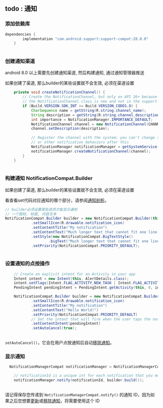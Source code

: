 



## todo : 通知

### 添加依赖库

```groovy
dependencies {
        implementation "com.android.support:support-compat:28.0.0"
    }
    
```

### 创建通知渠道 

android 8.0 以上需要先创建通知渠道, 然后构建通知, 通过通知管理器推送

如果创建了渠道, 那么builder的某些设置就不会生效, 必须在渠道设置

```java
    private void createNotificationChannel() {
        // Create the NotificationChannel, but only on API 26+ because
        // the NotificationChannel class is new and not in the support library
        if (Build.VERSION.SDK_INT >= Build.VERSION_CODES.O) {
            CharSequence name = getString(R.string.channel_name);
            String description = getString(R.string.channel_description);
            int importance = NotificationManager.IMPORTANCE_DEFAULT;
            NotificationChannel channel = new NotificationChannel(CHANNEL_ID, name, importance);
            channel.setDescription(description);
            
            // Register the channel with the system; you can't change the importance
            // or other notification behaviors after this
            NotificationManager notificationManager = getSystemService(NotificationManager.class);
            notificationManager.createNotificationChannel(channel);
        }
    }
    
```

### 构建通知 NotificationCompat.Builder

如果创建了渠道, 那么builder的某些设置就不会生效, 必须在渠道设置

看查看set代码对应通知的哪个部分，请参阅[通知剖析](https://developer.android.com/guide/topics/ui/notifiers/notifications?hl=zh-cn#Templates)。

```java
// builder必须设置某些选项才能显示通知 
// 一个图标, 标题, 内容文本
NotificationCompat.Builder builder = new NotificationCompat.Builder(this, CHANNEL_ID)
            .setSmallIcon(R.drawable.notification_icon)
            .setContentTitle("My notification")
            .setContentText("Much longer text that cannot fit one line...")
            .setStyle(new NotificationCompat.BigTextStyle()
                    .bigText("Much longer text that cannot fit one line..."))
            .setPriority(NotificationCompat.PRIORITY_DEFAULT);
    
```



### 设置通知的点按操作



```java
    // Create an explicit intent for an Activity in your app
    Intent intent = new Intent(this, AlertDetails.class);
    intent.setFlags(Intent.FLAG_ACTIVITY_NEW_TASK | Intent.FLAG_ACTIVITY_CLEAR_TASK);
    PendingIntent pendingIntent = PendingIntent.getActivity(this, 0, intent, 0);

    NotificationCompat.Builder builder = new NotificationCompat.Builder(this, CHANNEL_ID)
            .setSmallIcon(R.drawable.notification_icon)
            .setContentTitle("My notification")
            .setContentText("Hello World!")
            .setPriority(NotificationCompat.PRIORITY_DEFAULT)
            // Set the intent that will fire when the user taps the notification
            .setContentIntent(pendingIntent)
            .setAutoCancel(true);
    
```

 `setAutoCancel()`，它会在用户点按通知后自动[移除通知](https://developer.android.com/training/notify-user/build-notification?hl=zh-cn#Removing)。

### 显示通知

```java
  NotificationManagerCompat notificationManager = NotificationManagerCompat.from(this);

    // notificationId is a unique int for each notification that you must define
    notificationManager.notify(notificationId, builder.build());
    
```

请记得保存您传递到 `NotificationManagerCompat.notify()` 的通知 ID，因为如果之后您想要[更新](https://developer.android.com/training/notify-user/build-notification?hl=zh-cn#Updating)或[移除通知](https://developer.android.com/training/notify-user/build-notification?hl=zh-cn#Removing)，将需要使用这个 ID

   

